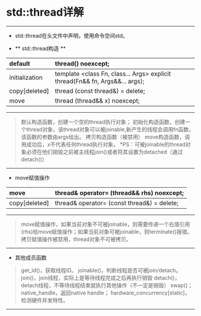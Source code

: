 # std::thread详解
---
* std::thread在头文件<thread>中声明，使用命令空间std。

- ** std::thread构造 **

|default		  |thread() noexcept;
|:----------------|:----------------
|initialization   |template <class Fn, class... Args> explicit thread(Fn&& fn, Args&&... args);
|copy[deleted]    |thread (const thread&) = delete;
|move			  |thread (thread&& x) noexcept;

---

> 默认构造函数，创建一个空的thread执行对象；
> 初始化构造函数，创建一个thread对象，该thread对象可以被joinable,新产生的线程会调用fn函数，该函数的参数由args给出。
> 拷贝构造函数（被禁用）
> move构造函数，调用成功后，x不代表任何thread执行对象。
> *PS：可被joinable的thread对象必须在他们销毁之前被主线程join()或者将其设置为detached（通过detach()）

----

* move赋值操作

move		  |thread& operator= (thread&& rhs) noexcept;
:-------------|:------------
copy[deleted] |thread& operator= (const thread&) = delete;

---

> move赋值操作，如果当前对象不可被joinable，则需要传递一个右值引用(rhs)给move赋值操作；如果当前对象可被joinable，则terminate()报错。
> 拷贝赋值操作被禁用，thread对象不可被拷贝。

---
* 其他成员函数

> get_id()，获取线程ID。
> joinable()，判断线程是否可被join/detach。
> join()，join线程，实际上是等待线程完成之后再执行销毁
> detach()， detach线程，不等待线程结束就执行其他操作（不一定是销毁）
> swap()；
> native_handle，返回native handle；
> hardware_concurrency[static]， 检测硬件并发特性。

---